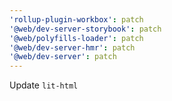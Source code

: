 ```yaml
---
'rollup-plugin-workbox': patch
'@web/dev-server-storybook': patch
'@web/polyfills-loader': patch
'@web/dev-server-hmr': patch
'@web/dev-server': patch
---
```


Update `lit-html`
